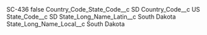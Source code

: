 <?xml version="1.0" encoding="UTF-8"?>
<CustomMetadata xmlns="http://soap.sforce.com/2006/04/metadata" xmlns:xsi="http://www.w3.org/2001/XMLSchema-instance" xmlns:xsd="http://www.w3.org/2001/XMLSchema">
    <label>SC-436</label>
    <protected>false</protected>
    <values>
        <field>Country_Code_State_Code__c</field>
        <value xsi:type="xsd:string">SD</value>
    </values>
    <values>
        <field>Country_Code__c</field>
        <value xsi:type="xsd:string">US</value>
    </values>
    <values>
        <field>State_Code__c</field>
        <value xsi:type="xsd:string">SD</value>
    </values>
    <values>
        <field>State_Long_Name_Latin__c</field>
        <value xsi:type="xsd:string">South Dakota</value>
    </values>
    <values>
        <field>State_Long_Name_Local__c</field>
        <value xsi:type="xsd:string">South Dakota</value>
    </values>
</CustomMetadata>
